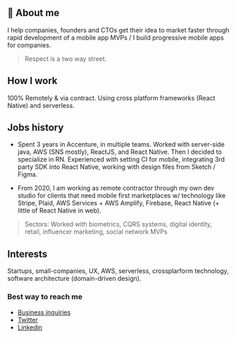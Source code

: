 ## 👋 About me



I help companies, founders and CTOs get their idea to market faster through rapid development of a mobile app MVPs / I build progressive mobile apps for companies.
> Respect is a two way street.

## How I work
100% Remotely & via contract.
Using cross platform frameworks (React Native) and serverless.

## Jobs history

- Spent 3 years in Accenture, in multiple teams. Worked with server-side java, AWS (SNS mostly), ReactJS,  and React Native. Then I decided to specialize in RN. Experienced with setting CI for mobile, integrating 3rd party SDK into React Native, working with design files from Sketch / Figma.

- From 2020, I am working as remote contractor through my own dev studio for clients that need mobile first marketplaces w/ technology like Stripe, Plaid, AWS Services + AWS Amplify, Firebase, React Native (+ little of React Native in web).

> Sectors: Worked with biometrics, CQRS systems, digital identity, retail, influencer marketing, social network MVPs

## Interests
Startups, small-companies, UX, AWS, serverless, crossplarform technology, 
software architecture (domain-driven design).

### Best way to reach me
- [Business inquiries](hello@stefan-majiros.com)
- [Twitter](https://twitter.com/stefanmajiros)
- [Linkedin](https://www.linkedin.com/in/stefan-majiros/)
